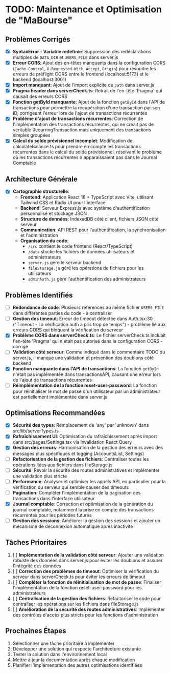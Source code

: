 # TODO: Maintenance et Optimisation de "MaBourse"

## Problèmes Corrigés

- [x] **SyntaxError - Variable redéfinie**: Suppression des redéclarations multiples de `DATA_DIR` et `USERS_FILE` dans server.js
- [x] **Erreur CORS**: Ajout des en-têtes manquants dans la configuration CORS (`Cache-Control`, `X-Requested-With`, `Accept`, `Origin`) pour résoudre les erreurs de préflight CORS entre le frontend (localhost:5173) et le backend (localhost:3001)
- [x] **Import manquant**: Ajout de l'import explicite de `path` dans server.js
- [x] **Pragma header dans serverCheck.ts**: Retrait de l'en-tête 'Pragma' qui causait des erreurs CORS
- [x] **Fonction getById manquante**: Ajout de la fonction `getById` dans l'API de transactions pour permettre la récupération d'une transaction par son ID, corrigeant l'erreur lors de l'ajout de transactions récurrentes
- [x] **Problème d'ajout de transactions récurrentes**: Correction de l'implémentation des transactions récurrentes, qui ne créait pas de véritable RecurringTransaction mais uniquement des transactions simples groupées
- [x] **Calcul du solde prévisionnel incomplet**: Modification de calculateBalance.ts pour prendre en compte les transactions récurrentes dans le calcul du solde prévisionnel, résolvant le problème où les transactions récurrentes n'apparaissaient pas dans le Journal Comptable

## Architecture Générale

- [x] **Cartographie structurelle**: 
  - **Frontend**: Application React 18 + TypeScript avec Vite, utilisant Tailwind CSS et Radix UI pour l'interface
  - **Backend**: Serveur Express.js avec système d'authentification personnalisé et stockage JSON
  - **Structure de données**: IndexedDB côté client, fichiers JSON côté serveur
  - **Communication**: API REST pour l'authentification, la synchronisation et l'administration
  - **Organisation du code**:
    - `/src` contient le code frontend (React/TypeScript)
    - `/data` stocke les fichiers de données utilisateurs et administrateurs
    - `server.js` gère le serveur backend 
    - `fileStorage.js` géré les opérations de fichiers pour les utilisateurs
    - `adminAuth.js` gère l'authentification des administrateurs

## Problèmes Identifiés

- [ ] **Redondance de code**: Plusieurs références au même fichier `USERS_FILE` dans différentes parties du code - à centraliser
- [ ] **Gestion des timeout**: Erreur de timeout détectée dans Auth.tsx:30 ("Timeout - La vérification auth a pris trop de temps") - problème lié aux erreurs CORS qui bloquent la vérification du serveur
- [x] **Problème CORS dans serverCheck.ts**: Le fichier serverCheck.ts incluait l'en-tête 'Pragma' qui n'était pas autorisé dans la configuration CORS - corrigé
- [ ] **Validation côté serveur**: Comme indiqué dans le commentaire TODO du server.js, il manque une validation et prévention des doublons côté backend
- [x] **Fonction manquante dans l'API de transactions**: La fonction `getById` n'était pas implémentée dans transactionsAPI, causant une erreur lors de l'ajout de transactions récurrentes
- [ ] **Réimplémentation de la fonction reset-user-password**: La fonction pour réinitialiser le mot de passe d'un utilisateur par un administrateur est partiellement implémentée dans server.js

## Optimisations Recommandées

- [x] **Sécurité des types**: Remplacement de 'any' par 'unknown' dans src/lib/serverTypes.ts
- [x] **Rafraîchissement UI**: Optimisation du rafraîchissement après import dans src/pages/Settings.tsx via invalidation React Query
- [x] **Gestion des erreurs**: Harmonisation de la gestion des erreurs avec des messages plus spécifiques et logging (AccountsList, Settings)
- [ ] **Refactorisation de la gestion des fichiers**: Centraliser toutes les opérations liées aux fichiers dans fileStorage.js
- [ ] **Sécurité**: Revoir la sécurité des routes administratives et implémenter une validation plus stricte
- [ ] **Performance**: Analyser et optimiser les appels API, en particulier pour la vérification du serveur qui semble causer des timeouts
- [ ] **Pagination**: Compléter l'implémentation de la pagination des transactions dans l'interface utilisateur
- [x] **Journal comptable**: Correction et optimisation de la génération du journal comptable, notamment la prise en compte des transactions récurrentes pour les périodes futures
- [ ] **Gestion des sessions**: Améliorer la gestion des sessions et ajouter un mécanisme de déconnexion automatique après inactivité

## Tâches Prioritaires

1. [ ] **Implémentation de la validation côté serveur**: Ajouter une validation robuste des données dans server.js pour éviter les doublons et assurer l'intégrité des données
2. [ ] **Correction des problèmes de timeout**: Optimiser la vérification du serveur dans serverCheck.ts pour éviter les erreurs de timeout
3. [ ] **Compléter la fonction de réinitialisation de mot de passe**: Finaliser l'implémentation de la fonction reset-user-password pour les administrateurs
4. [ ] **Centralisation de la gestion des fichiers**: Refactoriser le code pour centraliser les opérations sur les fichiers dans fileStorage.js
5. [ ] **Amélioration de la sécurité des routes administratives**: Implémenter des contrôles d'accès plus stricts pour les fonctions d'administration

## Prochaines Étapes

1. Sélectionner une tâche prioritaire à implémenter
2. Développer une solution qui respecte l'architecture existante
3. Tester la solution dans l'environnement local
4. Mettre à jour la documentation après chaque modification
5. Planifier l'implémentation des autres optimisations identifiées

